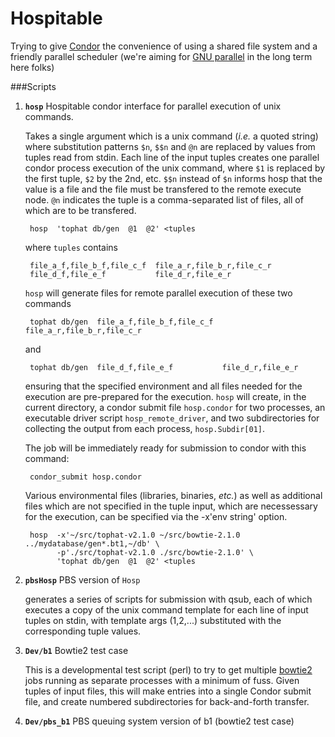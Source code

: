 # Hospitable

Trying to give [Condor](https://research.cs.wisc.edu/htcondor/) the convenience of using a shared file system and a friendly parallel scheduler (we're aiming for [GNU parallel](https://www.gnu.org/software/parallel/) in the long term here folks)


###Scripts

1. **`hosp`** Hospitable condor interface for parallel execution of unix commands.

   Takes a single argument which is a unix command (*i.e.* a quoted string) where substitution patterns `$n`, `$$n` and `@n` are replaced by values from tuples read from stdin.  Each line of the input tuples creates one parallel condor process execution of the unix command, where `$1` is replaced by the first tuple, `$2` by the 2nd, etc.  `$$n` instead of `$n` informs hosp that the value is a file and the file must be transfered to the remote execute node. `@n` indicates the tuple is a comma-separated list of files, all of which are to be transfered.


        hosp  'tophat db/gen  @1  @2' <tuples

    
   where `tuples` contains
    
        file_a_f,file_b_f,file_c_f  file_a_r,file_b_r,file_c_r
        file_d_f,file_e_f           file_d_r,file_e_r
    
   `hosp` will generate files for remote parallel execution of these two commands

        tophat db/gen  file_a_f,file_b_f,file_c_f  file_a_r,file_b_r,file_c_r

   and
    
        tophat db/gen  file_d_f,file_e_f           file_d_r,file_e_r
    
   ensuring that the specified environment and all files needed for the execution are pre-prepared for the execution. `hosp` will create, in the current directory, a condor submit file `hosp.condor` for two processes, an executable driver script  `hosp_remote_driver`, and two subdirectories for collecting the output from each process, `hosp.Subdir[01]`.

   The job will be immediately ready for submission to condor with this command:
    
        condor_submit hosp.condor


   Various environmental files (libraries, binaries, *etc.*) as well as additional files which are not specified in the tuple input, which are necessessary for the execution, can be specified via the -x'env string' option.
    
        hosp  -x'~/src/tophat-v2.1.0 ~/src/bowtie-2.1.0 ../mydatabase/gen*.bt1,~/db' \
              -p'./src/tophat-v2.1.0 ./src/bowtie-2.1.0' \
              'tophat db/gen  @1  @2' <tuples


2. **`pbsHosp`**  PBS version of `Hosp`

    generates a series of scripts for submission with qsub, each of which executes a copy of the unix command template for each line of input tuples on stdin, with template args ($1,$2,...) substituted with the corresponding tuple values.

3. **`Dev/b1`**  Bowtie2 test case

    This is a developmental test script (perl) to try to get multiple [bowtie2](http://bowtie-bio.sourceforge.net/bowtie2/index.shtml) jobs running as separate processes with a minimum of fuss.  Given tuples of input files, this will make entries into a single Condor submit file, and create numbered subdirectories for back-and-forth transfer.

4. **`Dev/pbs_b1`**  PBS queuing system version of b1 (bowtie2 test case)

